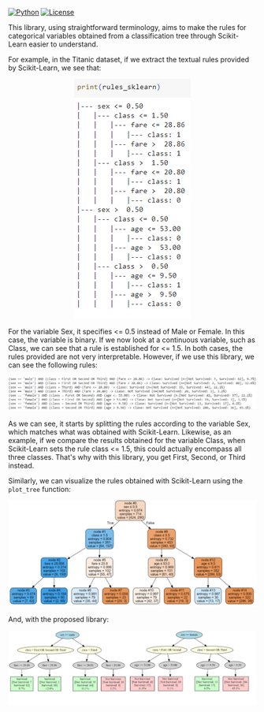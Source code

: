 [![Python](https://img.shields.io/pypi/pyversions/torchquad)](https://img.shields.io/pypi/pyversions/torchquad)
[![License](https://img.shields.io/badge/license-GPLv3-blue)](https://img.shields.io/badge/license-GPLv3-blue)

This library, using straightforward terminology, aims to make the rules for categorical variables obtained from a classification tree through Scikit-Learn easier to understand.

For example, in the Titanic dataset, if we extract the textual rules provided by Scikit-Learn, we see that:

<p align="center">
  <img src="https://github.com/PARODBE/Rules_tree/blob/main/Scikit_rules.png" alt="Cover Page">
</p>

For the variable Sex, it specifies <= 0.5 instead of Male or Female. In this case, the variable is binary. If we now look at a continuous variable, such as Class, we can see that a rule is established for <= 1.5. In both cases, the rules provided are not very interpretable. However, if we use this library, we can see the following rules:

<p align="center">
  <img src="https://github.com/PARODBE/Rules_tree/blob/main/Rules_rules.png" alt="Cover Page">
</p>

As we can see, it starts by splitting the rules according to the variable Sex, which matches what was obtained with Scikit-Learn. Likewise, as an example, if we compare the results obtained for the variable Class, when Scikit-Learn sets the rule class <= 1.5, this could actually encompass all three classes. That's why with this library, you get First, Second, or Third instead.

Similarly, we can visualize the rules obtained with Scikit-Learn using the ```plot_tree``` function:

<p align="center">
  <img src="https://github.com/PARODBE/Rules_tree/blob/main/plot_tree_scikit.png" alt="Cover Page">
</p>

And, with the proposed library:

<p align="center">
  <img src="https://github.com/PARODBE/Rules_tree/blob/main/plot_Rules.png" alt="Cover Page">
</p>
